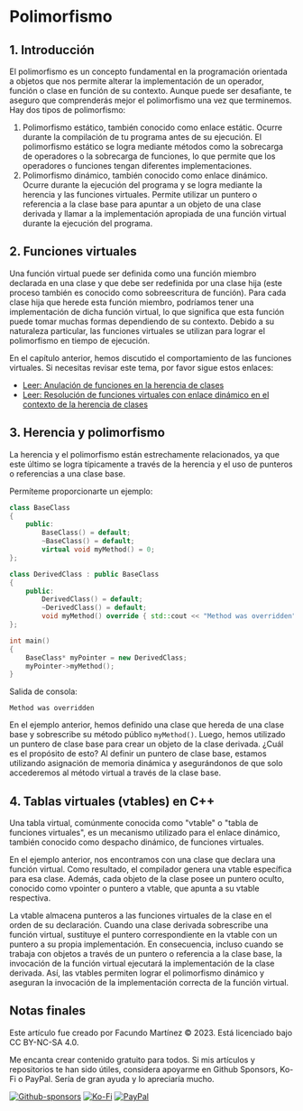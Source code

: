 # Polimorfismo

## 1. Introducción

El polimorfismo es un concepto fundamental en la programación orientada a objetos que nos permite alterar la implementación de un operador, función o clase en función de su contexto. Aunque puede ser desafiante, te aseguro que comprenderás mejor el polimorfismo una vez que terminemos. Hay dos tipos de polimorfismo:

1. Polimorfismo estático, también conocido como enlace estátic. Ocurre durante la compilación de tu programa antes de su ejecución. El polimorfismo estático se logra mediante métodos como la sobrecarga de operadores o la sobrecarga de funciones, lo que permite que los operadores o funciones tengan diferentes implementaciones.
2. Polimorfismo dinámico, también conocido como enlace dinámico. Ocurre durante la ejecución del programa y se logra mediante la herencia y las funciones virtuales. Permite utilizar un puntero o referencia a la clase base para apuntar a un objeto de una clase derivada y llamar a la implementación apropiada de una función virtual durante la ejecución del programa.


## 2. Funciones virtuales

Una función virtual puede ser definida como una función miembro declarada en una clase y que debe ser redefinida por una clase hija (este proceso también es conocido como sobreescritura de función). Para cada clase hija que herede esta función miembro, podríamos tener una implementación de dicha función virtual, lo que significa que esta función puede tomar muchas formas dependiendo de su contexto. Debido a su naturaleza particular, las funciones virtuales se utilizan para lograr el polimorfismo en tiempo de ejecución.

En el capítulo anterior, hemos discutido el comportamiento de las funciones virtuales. Si necesitas revisar este tema, por favor sigue estos enlaces:

- [Leer: Anulación de funciones en la herencia de clases](https://github.com/fx-biocoder/oop-in-cpp/tree/main/Versi%C3%B3n%20en%20espa%C3%B1ol/04%20-%20Polymorphism)
- [Leer: Resolución de funciones virtuales con enlace dinámico en el contexto de la herencia de clases](https://github.com/fx-biocoder/oop-in-cpp/tree/main/Versi%C3%B3n%20en%20espa%C3%B1ol/04%20-%20Polymorphism)

## 3. Herencia y polimorfismo

La herencia y el polimorfismo están estrechamente relacionados, ya que este último se logra típicamente a través de la herencia y el uso de punteros o referencias a una clase base.

Permíteme proporcionarte un ejemplo:

```cpp
class BaseClass
{
	public:
		BaseClass() = default;
		~BaseClass() = default;
		virtual void myMethod() = 0;
};

class DerivedClass : public BaseClass
{
	public:
		DerivedClass() = default;
		~DerivedClass() = default;
		void myMethod() override { std::cout << "Method was overridden" << std::endl; }
};

int main()
{
	BaseClass* myPointer = new DerivedClass;
	myPointer->myMethod();
}
```

Salida de consola:

```
Method was overridden
```

En el ejemplo anterior, hemos definido una clase que hereda de una clase base y sobrescribe su método público `myMethod()`. Luego, hemos utilizado un puntero de clase base para crear un objeto de la clase derivada. ¿Cuál es el propósito de esto? Al definir un puntero de clase base, estamos utilizando asignación de memoria dinámica y asegurándonos de que solo accederemos al método virtual a través de la clase base.

## 4. Tablas virtuales (vtables) en C++

Una tabla virtual, comúnmente conocida como "vtable" o "tabla de funciones virtuales", es un mecanismo utilizado para el enlace dinámico, también conocido como despacho dinámico, de funciones virtuales.

En el ejemplo anterior, nos encontramos con una clase que declara una función virtual. Como resultado, el compilador genera una vtable específica para esa clase. Además, cada objeto de la clase posee un puntero oculto, conocido como vpointer o puntero a vtable, que apunta a su vtable respectiva.

La vtable almacena punteros a las funciones virtuales de la clase en el orden de su declaración. Cuando una clase derivada sobrescribe una función virtual, sustituye el puntero correspondiente en la vtable con un puntero a su propia implementación. En consecuencia, incluso cuando se trabaja con objetos a través de un puntero o referencia a la clase base, la invocación de la función virtual ejecutará la implementación de la clase derivada. Así, las vtables permiten lograr el polimorfismo dinámico y aseguran la invocación de la implementación correcta de la función virtual.


## Notas finales

Este artículo fue creado por Facundo Martínez © 2023. Está licenciado bajo CC BY-NC-SA 4.0.

Me encanta crear contenido gratuito para todos. Si mis artículos y repositorios te han sido útiles, considera apoyarme en Github Sponsors, Ko-Fi o PayPal. Sería de gran ayuda y lo apreciaría mucho.

[![Github-sponsors](https://img.shields.io/badge/sponsor-30363D?style=for-the-badge&logo=GitHub-Sponsors&logoColor=#EA4AAA)](https://github.com/sponsors/fx-biocoder) [![Ko-Fi](https://img.shields.io/badge/Ko--fi-F16061?style=for-the-badge&logo=ko-fi&logoColor=white)](https://ko-fi.com/biocoder) [![PayPal](https://img.shields.io/badge/PayPal-00457C?style=for-the-badge&logo=paypal&logoColor=white)](https://paypal.me/facumartinez680)

